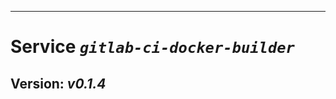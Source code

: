 ------------------------------------------------------------------------

Service *`gitlab-ci-docker-builder`*
====================================

Version: *v0.1.4*
-----------------
